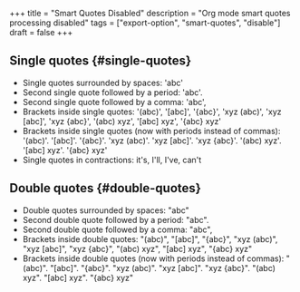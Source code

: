 +++
title = "Smart Quotes Disabled"
description = "Org mode smart quotes processing disabled"
tags = ["export-option", "smart-quotes", "disable"]
draft = false
+++

## Single quotes {#single-quotes}

-   Single quotes surrounded by spaces: 'abc'
-   Second single quote followed by a period: 'abc'.
-   Second single quote followed by a comma: 'abc',
-   Brackets inside single quotes: '(abc)', '[abc]', '{abc}', 'xyz
    (abc)', 'xyz [abc]', 'xyz {abc}', '(abc) xyz', '[abc] xyz', '{abc}
    xyz'
-   Brackets inside single quotes (now with periods instead of commas):
    '(abc)'. '[abc]'. '{abc}'. 'xyz (abc)'. 'xyz [abc]'. 'xyz
    {abc}'. '(abc) xyz'. '[abc] xyz'. '{abc} xyz'
-   Single quotes in contractions: it's, I'll, I've, can't


## Double quotes {#double-quotes}

-   Double quotes surrounded by spaces: "abc"
-   Second double quote followed by a period: "abc".
-   Second double quote followed by a comma: "abc",
-   Brackets inside double quotes: "(abc)", "[abc]", "{abc}", "xyz
    (abc)", "xyz [abc]", "xyz {abc}", "(abc) xyz", "[abc] xyz", "{abc}
    xyz"
-   Brackets inside double quotes (now with periods instead of commas):
    "(abc)". "[abc]". "{abc}". "xyz (abc)". "xyz [abc]". "xyz
    {abc}". "(abc) xyz". "[abc] xyz". "{abc} xyz"
